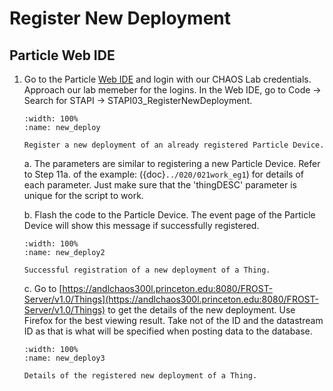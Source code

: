 # Register New Deployment

## Particle Web IDE
1. Go to the Particle [Web IDE](build.particle.io) and login with our CHAOS Lab credentials. Approach our lab memeber for the logins. In the Web IDE, go to Code -> Search for STAPI -> STAPI03_RegisterNewDeployment.
    ```{figure} /_static/043new_deploy/new_deploy.png
    :width: 100%
    :name: new_deploy

    Register a new deployment of an already registered Particle Device.
    ```
    a. The parameters are similar to registering a new Particle Device. Refer to Step 11a. of the example: ({doc}`../020/021work_eg1`) for details of each parameter. Just make sure that the 'thingDESC' parameter is unique for the script to work.

    b. Flash the code to the Particle Device. The event page of the Particle Device will show this message if successfully registered.
    ```{figure} /_static/043new_deploy/new_deploy2.png
    :width: 100%
    :name: new_deploy2

    Successful registration of a new deployment of a Thing.
    ```
    c. Go to [https://andlchaos300l.princeton.edu:8080/FROST-Server/v1.0/Things](https://andlchaos300l.princeton.edu:8080/FROST-Server/v1.0/Things) to get the details of the new deployment. Use Firefox for the best viewing result. Take not of the ID and the datastream ID as that is what will be specified when posting data to the database.

    ```{figure} /_static/043new_deploy/new_deploy3.png
    :width: 100%
    :name: new_deploy3

    Details of the registered new deployment of a Thing.
    ```
